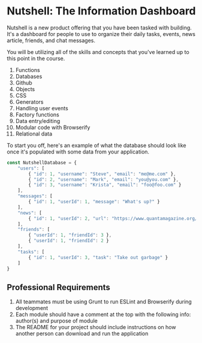 # Nutshell: The Information Dashboard

Nutshell is a new product offering that you have been tasked with building. It's a dashboard for people to use to organize their daily tasks, events, news article, friends, and chat messages.

You will be utilizing all of the skills and concepts that you've learned up to this point in the course.

1. Functions
1. Databases
1. Github
1. Objects
1. CSS
1. Generators
1. Handling user events
1. Factory functions
1. Data entry/editing
1. Modular code with Browserify
1. Relational data

To start you off, here's an example of what the database should look like once it's populated with some data from your application.

```js
const NutshellDatabase = {
    "users": [
        { "id": 1, "username": "Steve", "email": "me@me.com" },
        { "id": 2, "username": "Mark", "email": "you@you.com" },
        { "id": 3, "username": "Krista", "email": "foo@foo.com" }
    ],
    "messages": [
        { "id": 1, "userId": 1, "message": "What's up?" }
    ],
    "news": [
        { "id": 1, "userId": 2, "url": "https://www.quantamagazine.org/newfound-wormhole-allows-information-to-escape-black-holes-20171023/", "note": "Check out this recent discovery about workholes" }
    ],
    "friends": [
        { "userId": 1, "friendId": 3 },
        { "userId": 1, "friendId": 2 }
    ],
    "tasks": [
        { "id": 1, "userId": 3, "task": "Take out garbage" }
    ]
}
```

## Professional Requirements

1. All teammates must be using Grunt to run ESLint and Browserify during development
1. Each module should have a comment at the top with the following info: author(s) and purpose of module
1. The README for your project should include instructions on how another person can download and run the application
